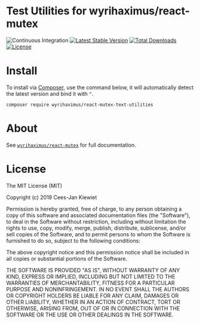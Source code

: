# Test Utilities for wyrihaximus/react-mutex

![Continuous Integration](https://github.com/WyriHaximus/reactphp-mutex-text-utilities/workflows/Continuous%20Integration/badge.svg)
[![Latest Stable Version](https://poser.pugx.org/WyriHaximus/react-mutex-text-utilities/v/stable.png)](https://packagist.org/packages/WyriHaximus/react-mutex-text-utilities)
[![Total Downloads](https://poser.pugx.org/WyriHaximus/react-mutex-text-utilities/downloads.png)](https://packagist.org/packages/WyriHaximus/react-mutex-text-utilities)
[![License](https://poser.pugx.org/WyriHaximus/react-mutex-text-utilities/license.png)](https://packagist.org/packages/WyriHaximus/react-mutex-text-utilities)

# Install

To install via [Composer](http://getcomposer.org/), use the command below, it will automatically detect the latest version and bind it with `^`.

```
composer require wyrihaximus/react-mutex-text-utilities
```

# About

See [`wyrihaximus/react-mutex`](https://github.com/WyriHaximus/reactphp-mutex) for full documentation.

# License

The MIT License (MIT)

Copyright (c) 2019 Cees-Jan Kiewiet

Permission is hereby granted, free of charge, to any person obtaining a copy
of this software and associated documentation files (the "Software"), to deal
in the Software without restriction, including without limitation the rights
to use, copy, modify, merge, publish, distribute, sublicense, and/or sell
copies of the Software, and to permit persons to whom the Software is
furnished to do so, subject to the following conditions:

The above copyright notice and this permission notice shall be included in all
copies or substantial portions of the Software.

THE SOFTWARE IS PROVIDED "AS IS", WITHOUT WARRANTY OF ANY KIND, EXPRESS OR
IMPLIED, INCLUDING BUT NOT LIMITED TO THE WARRANTIES OF MERCHANTABILITY,
FITNESS FOR A PARTICULAR PURPOSE AND NONINFRINGEMENT. IN NO EVENT SHALL THE
AUTHORS OR COPYRIGHT HOLDERS BE LIABLE FOR ANY CLAIM, DAMAGES OR OTHER
LIABILITY, WHETHER IN AN ACTION OF CONTRACT, TORT OR OTHERWISE, ARISING FROM,
OUT OF OR IN CONNECTION WITH THE SOFTWARE OR THE USE OR OTHER DEALINGS IN THE
SOFTWARE.
